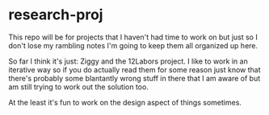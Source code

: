 # research-proj

This repo will be for projects that I haven't had time to work on but just so I don't lose my rambling notes I'm going to keep them all organized up here.

So far I think it's just: Ziggy and the 12Labors project.  I like to work in an iterative way so if you do actually read them for some reason just know that there's probably some blantantly wrong stuff in there that I am aware of but am still trying to work out the solution too.

At the least it's fun to work on the design aspect of things sometimes.
